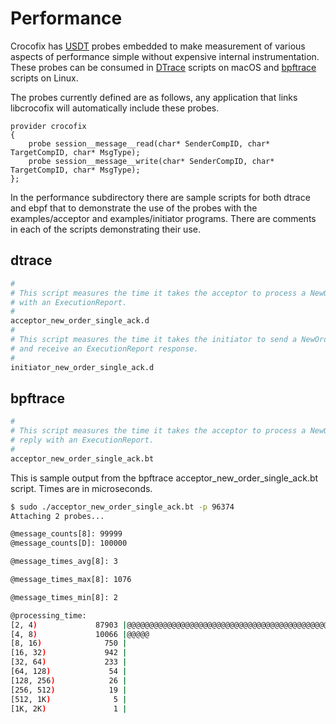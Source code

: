 # Performance

Crocofix has [USDT](http://dtrace.org/guide/chp-usdt.html) probes embedded to make measurement of various aspects of performance simple without expensive internal instrumentation. These probes can be consumed in [DTrace](http://dtrace.org/guide) scripts on macOS and [bpftrace](https://bpftrace.org) scripts on Linux.

The probes currently defined are as follows, any application that links libcrocofix will automatically include these probes.

```DTrace
provider crocofix 
{
	probe session__message__read(char* SenderCompID, char* TargetCompID, char* MsgType);
	probe session__message__write(char* SenderCompID, char* TargetCompID, char* MsgType);
};
```

In the performance subdirectory there are sample scripts for both dtrace and ebpf that to demonstrate the use of the probes with the examples/acceptor and examples/initiator programs. There are comments
in each of the scripts demonstrating their use.

## dtrace
```bash
#
# This script measures the time it takes the acceptor to process a NewOrderSingle and reply 
# with an ExecutionReport.
#
acceptor_new_order_single_ack.d
#
# This script measures the time it takes the initiator to send a NewOrderSingle to the acceptor
# and receive an ExecutionReport response.
#
initiator_new_order_single_ack.d
```

## bpftrace
```bash
#
# This script measures the time it takes the acceptor to process a NewOrderSingle and 
# reply with an ExecutionReport.
#
acceptor_new_order_single_ack.bt
```

This is sample output from the bpftrace acceptor_new_order_single_ack.bt script. Times are in microseconds.

```bash
$ sudo ./acceptor_new_order_single_ack.bt -p 96374
Attaching 2 probes...

@message_counts[8]: 99999
@message_counts[D]: 100000

@message_times_avg[8]: 3

@message_times_max[8]: 1076

@message_times_min[8]: 2

@processing_time: 
[2, 4)             87903 |@@@@@@@@@@@@@@@@@@@@@@@@@@@@@@@@@@@@@@@@@@@@@@@@@@@@|
[4, 8)             10066 |@@@@@                                               |
[8, 16)              750 |                                                    |
[16, 32)             942 |                                                    |
[32, 64)             233 |                                                    |
[64, 128)             54 |                                                    |
[128, 256)            26 |                                                    |
[256, 512)            19 |                                                    |
[512, 1K)              5 |                                                    |
[1K, 2K)               1 |                                                    |

```
